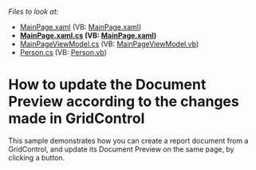 <!-- default file list -->
*Files to look at*:

* [MainPage.xaml](./CS/SilverlightApplication28/MainPage.xaml) (VB: [MainPage.xaml](./VB/SilverlightApplication28/MainPage.xaml))
* **[MainPage.xaml.cs](./CS/SilverlightApplication28/MainPage.xaml.cs) (VB: [MainPage.xaml](./VB/SilverlightApplication28/MainPage.xaml))**
* [MainPageViewModel.cs](./CS/SilverlightApplication28/MainPageViewModel.cs) (VB: [MainPageViewModel.vb](./VB/SilverlightApplication28/MainPageViewModel.vb))
* [Person.cs](./CS/SilverlightApplication28/Person.cs) (VB: [Person.vb](./VB/SilverlightApplication28/Person.vb))
<!-- default file list end -->
# How to update the Document Preview according to the changes made in GridControl


<p>This sample demonstrates how you can create a report document from a GridControl, and update its Document Preview on the same page, by clicking a button.</p>

<br/>


